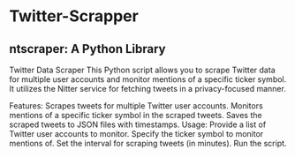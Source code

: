 # Twitter-Scrapper

##   ntscraper: A Python Library

Twitter Data Scraper
This Python script allows you to scrape Twitter data for multiple user accounts and monitor mentions of a specific ticker symbol. It utilizes the Nitter service for fetching tweets in a privacy-focused manner.

Features:
Scrapes tweets for multiple Twitter user accounts.
Monitors mentions of a specific ticker symbol in the scraped tweets.
Saves the scraped tweets to JSON files with timestamps.
Usage:
Provide a list of Twitter user accounts to monitor.
Specify the ticker symbol to monitor mentions of.
Set the interval for scraping tweets (in minutes).
Run the script.
